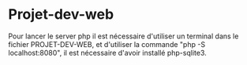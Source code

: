 # Projet-dev-web
Pour lancer le server php il est nécessaire d'utiliser un terminal dans le fichier PROJET-DEV-WEB, et d'utiliser la commande "php -S localhost:8080", il est nécessaire d'avoir installé php-sqlite3.
